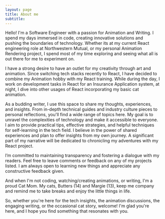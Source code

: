 ```yaml
---
layout: page
title: About me
subtitle: 
---
```


Hello! I'm a Software Engineer with a passion for Animation and Writing. I spend my days immersed in code, creating innovative solutions and pushing the boundaries of technology. Whether its at my current React engineering role at Northwestern Mutual, or my personal Animation Rendering project, I spend most of my time exploring and seeing what all is out there for me to experiment on.

I have a strong desire to have an outlet for my creativity through art and animation. Since switching tech stacks recently to React, I have decided to combine my Animation hobby with my React training. While during the day, I work on development tasks in React for an Insurance Application system, at night, I dive into other usages of React incorporating my basic cat animation. 

As a budding writer, I use this space to share my thoughts, experiences, and insights. From in-depth technical guides and industry culture pieces to personal reflections, you'll find a wide range of topics here. My goal is to unravel the complexities of technology and make it accessible to everyone. I aim to provide practical tips, effective strategies, and helpful techniques for self-learning in the tech field. I believe in the power of shared experiences and plan to offer insights from my own journey. A significant part of my narrative will be dedicated to chronicling my adventures with my React project. 

I’m committed to maintaining transparency and fostering a dialogue with my readers. Feel free to leave comments or feedback on any of my projects listed. I am always open to learning new things and appreciate any constructive feedback given.

And when I'm not coding, watching/creating animations, or writing, I'm a proud Cat Mom. My cats, Butters (14) and Margie (13), keep me company and remind me to take breaks and enjoy the little things in life.

So, whether you're here for the tech insights, the animation discussions, the engaging writing, or the occasional cat story, welcome! I'm glad you're here, and I hope you find something that resonates with you.

